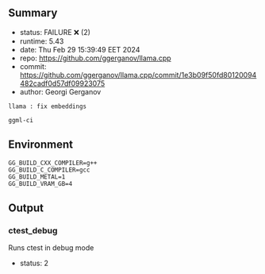 ## Summary

- status:  FAILURE ❌ (2)
- runtime: 5.43
- date:    Thu Feb 29 15:39:49 EET 2024
- repo:    https://github.com/ggerganov/llama.cpp
- commit:  https://github.com/ggerganov/llama.cpp/commit/1e3b09f50fd80120094482cadf0d57df09923075
- author:  Georgi Gerganov
```
llama : fix embeddings

ggml-ci
```

## Environment

```
GG_BUILD_CXX_COMPILER=g++
GG_BUILD_C_COMPILER=gcc
GG_BUILD_METAL=1
GG_BUILD_VRAM_GB=4
```

## Output

### ctest_debug

Runs ctest in debug mode
- status: 2
```

```

